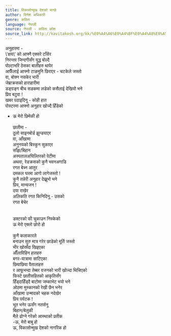 ```yaml
---
title: विकासोन्मुख देशको मान्छे
author: दिनेश अधिकारी
genre: कविता
language: नेपाली
source: नेपाली - कविता कोश
source_link: http://kavitakosh.org/kk/%E0%A4%A6%E0%A4%BF%E0%A4%A8%E0%A5%87%E0%A4%B6_%E0%A4%85%E0%A4%A7%E0%A4%BF%E0%A4%95%E0%A4%BE%E0%A4%B0%E0%A5%80
---
```


अनुहारमा -  
\\'क्षय\\' को आफ्नै एक्सरे टाँसेर  
निरन्तर जिन्दगीसँग युद्ध बोल्दै  
पोल्टाभरि ठेसका बालीहरु थापेर  
आफैँलाई आफ्नो टाङमुनि छिराएर - चटकेले जस्तो  
वा, बोक्न नसकेर भारी  
जेब्राक्रसको हाराहारीमा  
डङ्ग्रङ्ग बीच सडकमा लडेको कसैलाई देखियो भने  
प्रिय बटुवा !  
खबर पठाइदिनू - कोही हात  
पोस्टरमा आफ्नो अनुहार खोज्दै हिँडेको  
- ऊ मेरो छिमेकी हो  
   
छातीमा -  
ठूलो साइनबोर्ड झुन्डयाएर  
वा, आँखामा  
अनुनयको बिस्कुन सुकाएर  
साँझ/बिहान  
अस्पतालअघिल्तिरको पेटीमा  
अथवा, रेडक्रसको कुनै भवनअगाडि  
रगत बेच्न आतुर  
दमकल घरमा आगो लागेजस्तो !  
कुनै तन्नेरी अनुहार देख्नुभो भने  
प्रिय, मान्यजन !  
दया राखेर  
अलिकति रगत किनिदिनू - उसको  
रगत बेचेर  
   
   
डक्टरको फी चुकाउन निस्केको  
ऊ मेरो एक्लो छोरो हो  
   
कुनै कलाकारले  
बनाउन सुरु मात्र गरेर छाडेको मूर्ति जस्तो  
भीर खोस्रँदा खिइएका  
औँलाविहिन हातहरु  
बगर-यात्रामा साटिएका  
छियाछिया पैतालाहरु  
र आफूभन्दा तेब्बर वजनको भारी खोज्दा थिचिएको  
फिस्टे छातीसहितको आकृतिसँग  
हिँड्दाहिँड्दै बाटोमा जम्काभेट भयो भने  
ओठमा मुस्कानको रेखी छैन भनेर  
आँखामा उन्मादको चहक नदेखेर  
प्रिय पर्यटक !  
भूत भनेर ऊसँग नतर्सनू  
बिहान/बेलुकी  
मैले ढोग्ने गरेको आस्थाको प्रतीक  
-ऊ, मेरो बाबु हो  
ऊ, विकासोन्मुख देशको नागरिक हो
